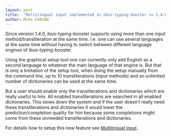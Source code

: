 ```yaml
---
layout: post
title:  "Multilingual input implemented in ibus-typing-booster >= 1.4.0"
author: Mike FABIAN
---
```


<p>Since version 1.4.0, ibus-typing-booster supports using more than
one input method/transliteration at the same time. I.e. one can use
several languages at the same time without having to switch between
different language engines of ibus-typing-booster.</p>

<p>Using the graphical setup tool one can currently only add English
as a second language to whatever the main language of that engine
is. But that is only a limitation of the setup tool, when doing the
setup manually from the command line, up to 10 transliterations (input
methods) and an unlimited number of dictionaries can be used at the
same time.</p>

<p>But a user should enable only the transliterations and dictionaries
which are really useful to him.  All enabled transliterations are
searched in all enabled dictionaries. This slows down the system and
if the user doesn’t really need these transliterations and dictionaries
it would lower the prediction/completion quality for him because
some completions might come from these unneeded transliterations
and dictionaries.
</p>

<p>For details how to setup this new feature see <a
href="/documentation#multilingual-input">Multilingual input</a>.</p>